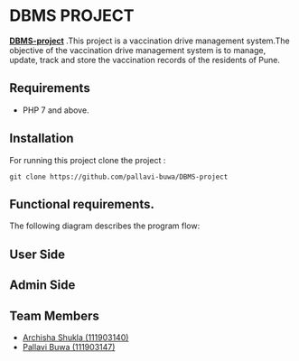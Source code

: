 # DBMS PROJECT
**[DBMS-project](https://github.com/pallavi-buwa/DBMS-project)** .This project is a vaccination drive management system.The objective of the vaccination drive management system is to manage, update, track and store the vaccination records of the residents of Pune.


## Requirements
- PHP 7 and above.

## Installation
For running this project clone the project :

```
git clone https://github.com/pallavi-buwa/DBMS-project
```


## Functional requirements.

The following diagram describes the program flow:




## User Side




## Admin Side





## Team Members

- <a href="https://github.com/ArchishaS2801">Archisha Shukla (111903140)</a>
- <a href="https://github.com/pallavi-buwa">Pallavi Buwa (111903147)</a>
